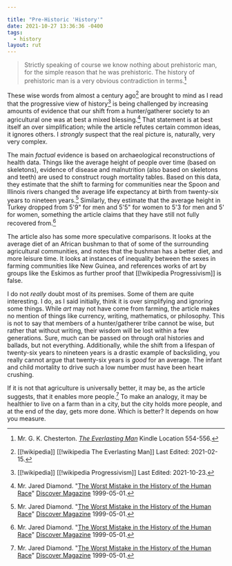 ```yaml
---

title: "Pre-Historic 'History'"
date: 2021-10-27 13:36:36 -0400
tags:
  - history
layout: rut
---
```



> Strictly speaking of course we know nothing about prehistoric man, for the
> simple reason that he was prehistoric. The history of prehistoric man is a
> very obvious contradiction in terms.[^211027-1]

These wise words from almost a century ago[^211027-2] are brought to mind as I
read that the progressive view of history[^211027-3] is being challenged by
increasing amounts of evidence that our shift from a hunter/gatherer society to
an agricultural one was at best a mixed blessing.[^211027-4]  That statement is
at best itself an over simplification; while the article refutes certain common
ideas, it ignores others.  I *strongly* suspect that the real picture is,
naturally, very very complex. 

The main *factual* evidence is based on archaeological reconstructions of health
data.  Things like the average height of people over time (based on skeletons),
evidence of disease and malnutrition (also based on skeletons and teeth) are used
to construct rough mortality tables.  Based on this data, they estimate that the
shift to farming for communities near the Spoon and Illinois rivers changed the
average life expectancy at birth from twenty-six years to nineteen
years.[^211027-5]  Similarly, they estimate that the average height in Turkey
dropped from 5'9" for men and 5'5" for women to 5'3 for men and 5' for women,
something the article claims that they have still not fully recovered
from.[^211027-6]

The article also has some more speculative comparisons.  It looks at the average
diet of an African bushman to that of some of the surrounding agricultural
communities, and notes that the bushman has a better diet, and more leisure
time.  It looks at instances of inequality between the sexes in farming
communities like New Guinea, and references works of art by groups like the
Eskimos as further proof that [[!wikipedia Progressivism]] is false.  

I do not *really* doubt most of its premises.  Some of them are quite
interesting.  I do, as I said initially, think it is over simplifying and
ignoring some things.  While *art* may not have come from farming, the article
makes no mention of things like currency, writing, mathematics, or philosophy.
This is not to say that members of a hunter/gatherer tribe cannot be wise, but
rather that without writing, their wisdom will be lost within a few generations.
Sure, much can be passed on through oral histories and ballads, but not
everything.  Additionally, while the shift from a lifespan of twenty-six years
to nineteen years is a drastic example of backsliding, you really cannot argue
that twenty-six years is *good* for an average.  The infant and child mortality
to drive such a low number must have been heart crushing.  

If it is not that agriculture is universally better, it may be, as the article
suggests, that it enables more people.[^211027-7]  To make an analogy, it may be
healthier to live on a farm than in a city, but the city holds more people, and
at the end of the day, gets more done.  Which is better?  It depends on how you
measure. 

[^211027-7]: Mr. Jared Diamond.
    "[The Worst Mistake in the History of the Human Race][DMWMiH4]"
    [Discover Magazine](https://www.discovermagazine.com/) 1999-05-01.

[^211027-6]: Mr. Jared Diamond.
    "[The Worst Mistake in the History of the Human Race][DMWMiH3]"
    [Discover Magazine](https://www.discovermagazine.com/) 1999-05-01.

[^211027-5]: Mr. Jared Diamond.
    "[The Worst Mistake in the History of the Human Race][DMWMiH2]"
    [Discover Magazine](https://www.discovermagazine.com/) 1999-05-01.

[^211027-4]: Mr. Jared Diamond.
    "[The Worst Mistake in the History of the Human Race][DMWMiH1]"
    [Discover Magazine](https://www.discovermagazine.com/) 1999-05-01.

[DMWMiH4]: https://www.discovermagazine.com/planet-earth/the-worst-mistake-in-the-history-of-the-human-race

[DMWMiH3]: https://www.discovermagazine.com/planet-earth/the-worst-mistake-in-the-history-of-the-human-race

[DMWMiH2]: https://www.discovermagazine.com/planet-earth/the-worst-mistake-in-the-history-of-the-human-race

[DMWMiH1]: https://www.discovermagazine.com/planet-earth/the-worst-mistake-in-the-history-of-the-human-race

[^211027-3]: [[!wikipedia]]
    [[!wikipedia Progressivism]]
    Last Edited: 2021-10-23.

[^211027-2]: [[!wikipedia]]
    [[!wikipedia The Everlasting Man]]
    Last Edited: 2021-02-15. 

[^211027-1]: Mr. G. K. Chesterton. 
    _[The Everlasting Man](https://www.gutenberg.org/ebooks/65688)_
    Kindle Location 554-556.  

